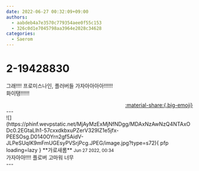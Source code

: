 ```yaml
---
date: 2022-06-27 00:32:09+09:00
authors:
  - aabdeb4a7e3570c779354aee0f55c153
  - 326c0d1e7045798aa3964e2028c34628
categories:
  - Saerom
---
```


# 2-19428830

<div class="post-container" markdown="1">
<div class="content-container md-sidebar__scrollwrap" markdown="1">

그래!!!! 프로미스나인, 플러버들 가자아아아아!!!!!!<br>화이탱!!!!!!

</div>
</div>

<div style="text-align: right;" markdown="1">
<a href="https://weverse.io/fromis9/fanpost/2-19428830" style="text-align: right;">:material-share:{.big-emoji}</a>
</div>
---

<div class="comments-container md-sidebar__scrollwrap" markdown="1">
<div class="comment" markdown="1">
<div class='id-container' markdown="1">
![](https://phinf.wevpstatic.net/MjAyMzExMjNfNDgg/MDAxNzAwNzQ4NTAxODc0.2EGtaLlh1-57cxxdkbxuPZerV329IZ1e5jfx-PEESOsg.D0140OYrn2gf5AidV-JLPeSUqIK9mFmUGEsyPVSrjPcg.JPEG/image.jpg?type=s72){ pfp loading=lazy }
**<span class="artist">가로새롬</span>** <small>Jun 27 2022, 00:34</small><br>
</div>
<div class='comment-body' markdown="1">
가자아아!!!! 플로버 고마워 너무 
</div>
</div>
</div>
---
